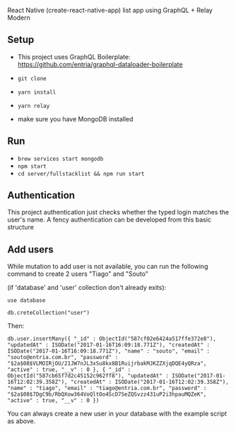 React Native (create-react-native-app) list app using GraphQL + Relay Modern

## Setup

* This project uses GraphQL Boilerplate: https://github.com/entria/graphql-dataloader-boilerplate

* ```git clone ```
* ```yarn install``` 
* ```yarn relay```
* make sure you have MongoDB installed

## Run
* ```brew services start mongodb```
* ```npm start```
* ```cd server/fullstacklist && npm run start```

## Authentication
This project authentication just checks whether the typed login matches the user's name. A fency authentication can be developed from this basic structure

## Add users
While mutation to add user is not available, you can run the following command to create 2 users "Tiago" and "Souto"


(if 'database' and 'user' collection don't already exits):

```use database```

```db.creteCollection("user")```

Then:

```
db.user.insertMany({ "_id" : ObjectId("587cf02e6424a517ffe372e8"), "updatedAt" : ISODate("2017-01-16T16:09:18.771Z"), "createdAt" : ISODate("2017-01-16T16:09:18.771Z"), "name" : "souto", "email" : "souto@entria.com.br", "password" : "$2a$08$VLMOIRjOU/21JW7nJL3xSu8kx8B1RuijrbakMJKZZXjqDQE4yQRza", "active" : true, "__v" : 0 }, { "_id" : ObjectId("587cb65f7d2c45152c962ff8"), "updatedAt" : ISODate("2017-01-16T12:02:39.358Z"), "createdAt" : ISODate("2017-01-16T12:02:39.358Z"), "name" : "tiago", "email" : "tiago@entria.com.br", "password" : "$2a$08$7DgC9b/RbQXow364VoQltOo4ScD7SeZQSvzz431uP2i3hpauMQZeK", "active" : true, "__v" : 0 })
```
You can always create a new user in your database with the example script as above.
